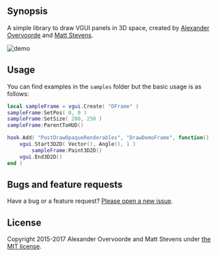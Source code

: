 ## Synopsis

A simple library to draw VGUI panels in 3D space, created by [Alexander Overvoorde](https://while.io) and [Matt Stevens](http://handsomematt.co.uk).

![demo](demo.png "demo")

## Usage

You can find examples in the `samples` folder but the basic usage is as follows:

```lua
local sampleFrame = vgui.Create( "DFrame" )
sampleFrame:SetPos( 0, 0 )
sampleFrame:SetSize( 200, 250 )
sampleFrame:ParentToHUD()

hook.Add( "PostDrawOpaqueRenderables", "DrawDemoFrame", function()
	vgui.Start3D2D( Vector(), Angle(), 1 )
		sampleFrame:Paint3D2D()
	vgui.End3D2D()
end )
```

## Bugs and feature requests

Have a bug or a feature request? [Please open a new issue](https://github.com/GModCoders/3d2d-vgui/issues).

## License

Copyright 2015-2017 Alexander Overvoorde and Matt Stevens under [the MIT license](LICENSE).
